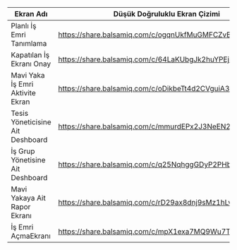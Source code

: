 

Ekran Adı | Düşük Doğruluklu Ekran Çizimi
--------|------
Planlı İş Emri Tanımlama | https://share.balsamiq.com/c/ogqnUkfMuGMFCZvB2Q4io9.png 
Kapatılan İş Ekranı Onay |https://share.balsamiq.com/c/64LaKUbgJk2huYPEj6HNKk.png
Mavi Yaka İş Emri Aktivite Ekran |https://share.balsamiq.com/c/oDikbeTt4d2CVguiA32w8x.png
Tesis Yöneticisine Ait Deshboard |https://share.balsamiq.com/c/mmurdEPx2J3NeEN2ZR7hSs.png
İş Grup Yönetisine Ait Deshboard |https://share.balsamiq.com/c/q25NqhggGDyP2PHbKWYE4L.png
Mavi Yakaya Ait Rapor Ekranı |https://share.balsamiq.com/c/rD29ax8dnj9sMz1hLvfuWm.png
İş Emri AçmaEkranı |https://share.balsamiq.com/c/mpX1exa7MQ9Wu7TTVetJ4q.png